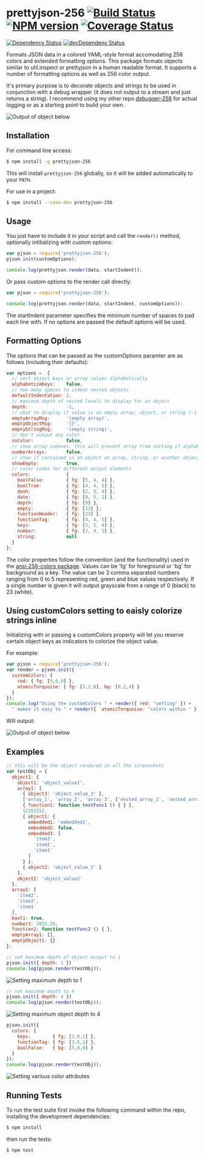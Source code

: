 # prettyjson-256 [![Build Status](https://secure.travis-ci.org/njhoffman/prettyjson-256.png)](http://travis-ci.org/njhoffman/prettyjson-256) [![NPM version](https://badge.fury.io/js/prettyjson-256.png)](http://badge.fury.io/js/prettyjson-256) [![Coverage Status](https://coveralls.io/repos/github/njhoffman/prettyjson-256/badge.svg?branch=master)](https://coveralls.io/github/njhoffman/prettyjson-256?branch=master)
[![Dependency Status](https://david-dm.org/njhoffman/prettyjson-256.svg)](https://david-dm.org/njhoffman/prettyjson-256)
[![devDependeny Status](https://david-dm.org/njhoffman/prettyjson-256/dev-status.svg)](https://david-dm.org/njhoffman/prettyjson-256#info=devDependencies)

Formats JSON data in a colored YAML-style format accomodating 256 colors and extended formatting options. This package formats objects similar to util.inspect or prettyjson in a human readable format. It supports a number of formatting options as well as 256 color output.

It's primary purpose is to decorate objects and strings to be used in conjunction with a debug wrapper (it does not output to a stream and just returns a string).  I recommend using my other repo [debugger-256](https://github.com/njhoffman/debugger-256/) for actual logging or as a starting point to build your own.


![Output of object below](https://raw.github.com/njhoffman/prettyjson-256/master/docs/normal.jpg)

## Installation

For command line access:

```bash
$ npm install -g prettyjson-256
```

This will install `prettyjson-256` globally, so it will be added automatically
to your `PATH`.

For use in a project:
```bash
$ npm install --save-dev prettyjson-256
```

## Usage

 You just have to include it in your script and call
the `render()` method, optionally intitializing with custom options:

```javascript
var pjson = require('prettyjson-256');
pjson.init(customOptions);

console.log(prettyjson.render(data, startIndent));
```

Or pass custom options to the render call directly:

```javascript
var pjson = require('prettyjson-256');

console.log(prettyjson.render(data, startIndent, customOptions));
```
The startIndent parameter specifies the minimum number of spaces to pad each line with.
If no options are passed the default options will be used.

## Formatting Options

The options that can be passed as the customOptions paramter are as follows (including their defaults):

```javascript
var options =  {
  // sort object keys or array values alphabetically
  alphabetizeKeys:    false,
  // how many spaces to indent nested objects
  defaultIndentation: 2,
  // maximum depth of nested levels to display for an object
  depth:              -1,
  // what to display if value is an empty array, object, or string (-1 is finite)
  emptyArrayMsg:      '(empty array)',
  emptyObjectMsg:     '{}',
  emptyStringMsg:     '(empty string)',
  // don't output any color
  noColor:            false,
  // show array indexes, this will prevent array from sorting if alphabetizeKeys is on
  numberArrays:       false,
  // show if contained in an object an array, string, or another object is empty
  showEmpty:          true,
  // color codes for different output elements
  colors:             {
    boolFalse:        { fg: [5, 4, 4] },
    boolTrue:         { fg: [4, 4, 5] },
    dash:             { fg: [2, 5, 4] },
    date:             { fg: [0, 5, 2] },
    depth:            { fg: [9] },
    empty:            { fg: [13] },
    functionHeader:   { fg: [13] },
    functionTag:      { fg: [4, 4, 5] },
    keys:             { fg: [2, 5, 4] },
    number:           { fg: [2, 4, 5] },
    string:           null
  }
};
```

The color properties follow the convention (and the functionality) used in the [ansi-256-colors package](https://github.com/jbnicolai/ansi-256-colors). Values can be 'fg' for foreground or 'bg' for background as a key.  The value can be 3 comma separated numbers ranging from 0 to 5 representing red, green and blue values respectively.  If a single number is given it will output grayscale from a range of 0 (black) to 23 (white).

## Using customColors setting to eaisly colorize strings inline
Initializing with or passing a customColors property will let you reserve certain object keys as indicators to colorize the object value.

For example:
```javascript
var pjson = require('prettyjson-256');
var render = pjson.init({
  customColors: {
    red: { fg: [5,0,0] },
    atomicTorquoise: { fg: [5,2,0], bg: [0,2,4] }
  }
});
console.log("Using the customColors " + render({ red: "setting" }) +
  " makes it easy to " + render({  atomicTorquoise: "colors within " }) + " strings easily");
```
Will output:

![Output of object below](https://raw.github.com/njhoffman/prettyjson-256/master/docs/customcolors1.jpg)

## Examples

```javascript
// this will be the object rendered in all the screenshots
var testObj = {
  object1: {
    object1: 'object_value1',
    array1: [
      { object3: 'object_value_3' },
      ['array_1', 'array_2', 'array_3', ['nested_array_1', 'nested_array_2']],
      { function1: function testFunc1 () { } },
      12353252,
      { object1: {
        embedded1: 'embedded1',
        embedded2: false,
        embedded3: [
          'item3',
          'item2',
          'item1'
        ]
      } },
      { object2: 'object_value_2' }
    ],
    object2: 'object_value2'
  },
  array1: [
    'item2',
    'item3',
    'item1'
  ],
  bool1: true,
  number1: 3925.25,
  function2: function testFunc2 () { },
  emptyArray1: [],
  emptyObject1: {}
};

```

```javascript
// set maximum depth of object output to 1
pjson.init({ depth: 1 })
console.log(pjson.render(testObj));
```
![Setting maximum depth to 1](https://raw.github.com/njhoffman/prettyjson-256/master/docs/depth1.jpg)


```javascript
// set maximum depth to 4
pjson.init({ depth: 4 })
console.log(pjson.render(testObj));
```
![Setting maximum object depth to 4](https://raw.github.com/njhoffman/prettyjson-256/master/docs/depth4.jpg)


```javascript
pjson.init({
  colors: {
    keys:        { fg: [3,0,1] },
    functionTag: { fg: [3,5,1] },
    boolFalse:   { bg: [5,0,0] }
  }
});
console.log(pjson.render(testObj));
```
![Setting various color attributes](https://raw.github.com/njhoffman/prettyjson-256/master/docs/colors1.jpg)

## Running Tests

To run the test suite first invoke the following command within the repo,
installing the development dependencies:

```bash
$ npm install
```

then run the tests:

```bash
$ npm test
```

